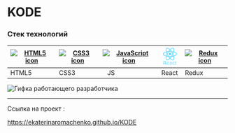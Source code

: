# KODE



### Стек технологий
<a href="https://htmlbook.ru/html5"><img src="https://i.ibb.co/gtQd9YB/free-icon-html-5-5968267.png" width="50" height="50" alt = "HTML5 icon"> |  </a><a href="https://htmlbook.ru/css3"><img src="https://i.ibb.co/0ZFNwk7/free-icon-css-3-5968242.png" width="50" height="50" alt = "CSS3 icon"></a> |  <a href="https://developer.mozilla.org/en-US/docs/Web/JavaScript"><img src="https://i.ibb.co/XW2SHkT/free-icon-js-5968292.png" width="50" height="50" alt = "JavaScript icon"></a>  |  <a href="https://react.dev/"><img src="https://github.com/devicons/devicon/blob/master/icons/react/react-original-wordmark.svg" title="React" alt="React" width="40" height="40"/></a> |  <a href="https://redux.js.org/"><img src="https://redux.js.org/img/redux.svg" width="50" height="50" alt = "Redux icon"></a>
| --- | --- | --- | --- | --- |
| HTML5 | CSS3 | &nbsp;&nbsp;&nbsp;JS | React | Redux |

<img src="https://media.giphy.com/media/v1.Y2lkPTc5MGI3NjExenJoY3M4Z29zNnkyMzZnN25mZTFjazNla3l6aGIxbTUxeXU2bmhmbiZlcD12MV9pbnRlcm5hbF9naWZfYnlfaWQmY3Q9Zw/k0ijJhqrUP4T2EvmJ1/giphy.gif" width="200" height="145" alt = "Гифка работающего разработчика"/>

---

Ссылка на проект :

https://ekaterinaromachenko.github.io/KODE
